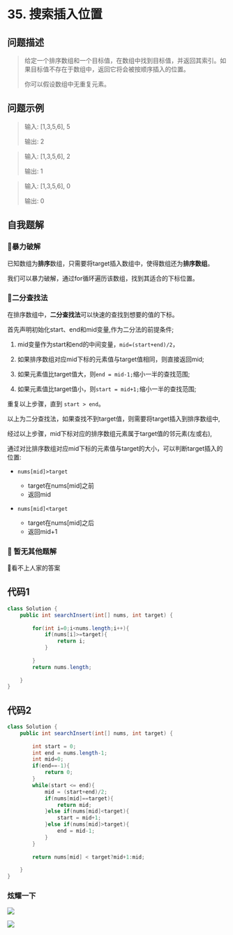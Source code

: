 # 35. 搜索插入位置
问题描述
----
> 给定一个排序数组和一个目标值，在数组中找到目标值，并返回其索引。如果目标值不存在于数组中，返回它将会被按顺序插入的位置。
> 
> 你可以假设数组中无重复元素。


问题示例
----
> 输入: [1,3,5,6], 5
>
> 输出: 2

> 输入: [1,3,5,6], 2
>
> 输出: 1

> 输入: [1,3,5,6], 0
>
> 输出: 0

自我题解
----
### 🦄暴力破解

已知数组为**排序**数组，只需要将target插入数组中，使得数组还为**排序数组**。

我们可以暴力破解，通过for循环遍历该数组，找到其适合的下标位置。


### 🦄二分查找法
在排序数组中，**二分查找法**可以快速的查找到想要的值的下标。

首先声明初始化start、end和mid变量,作为二分法的前提条件;

1. mid变量作为start和end的中间变量，`mid=(start+end)/2`，

2. 如果排序数组对应mid下标的元素值与target值相同，则直接返回mid;

3. 如果元素值比target值大，则`end = mid-1;`缩小一半的查找范围;

4. 如果元素值比target值小，则`start = mid+1;`缩小一半的查找范围;

重复以上步骤，直到 `start > end`。

以上为二分查找法，如果查找不到target值，则需要将target插入到排序数组中,

经过以上步骤，mid下标对应的排序数组元素属于target值的邻元素(左或右),

通过对比排序数组对应mid下标的元素值与target的大小，可以判断target插入的位置: 

* `nums[mid]>target`
  * target在nums[mid]之前
  * 返回mid

* `nums[mid]<target`
  * target在nums[mid]之后
  * 返回mid+1



### 🧚‍ 暂无其他题解

🤣看不上人家的答案


代码1
----
```java
class Solution {
    public int searchInsert(int[] nums, int target) {
        
        for(int i=0;i<nums.length;i++){
            if(nums[i]>=target){
                return i;
            }
                
        }
        return nums.length;
        
    }
}
```

代码2
----
```java
class Solution {
    public int searchInsert(int[] nums, int target) {
        
        int start = 0;
        int end = nums.length-1;
        int mid=0;
        if(end==-1){
            return 0;
        }
        while(start <= end){
            mid = (start+end)/2;
            if(nums[mid]==target){
                return mid;
            }else if(nums[mid]<target){
                start = mid+1;
            }else if(nums[mid]>target){
                end = mid-1;
            }
        }
        
        return nums[mid] < target?mid+1:mid;
        
    }
}
```

### 炫耀一下

![](https://cdn.jsdelivr.net/gh/occlive/ImageStore//javabase/35.png)

![](https://cdn.jsdelivr.net/gh/occlive/ImageStore//javabase/35_1.png)

